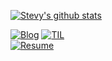 [![Stevy's github stats](https://github-readme-stats.vercel.app/api?username=hyunjaesung)](https://github.com/hyunjaesung)
  
[![Blog](https://img.shields.io/badge/Blog-knowhere.io-9cf)](https://knowhere.oopy.io/) 
[![TIL](https://img.shields.io/badge/TIL-https%3A%2F%2Fstevy--personal--space.oopy.io%2F-9cf)](https://stevy-personal-space.oopy.io/51ef09d7-e3fc-4e2a-839a-a40348eddb2a)  
[![Resume](https://img.shields.io/badge/resume-hyunjaesung's%20resume-9cf)](https://www.notion.so/Steve-Sung-885c9f83270e4b54af174cbb402b0d93)  

<!--
**hyunjaesung/hyunjaesung** is a ✨ _special_ ✨ repository because its `README.md` (this file) appears on your GitHub profile.

Here are some ideas to get you started:

- 🔭 I’m currently working on ...
- 🌱 I’m currently learning ...
- 👯 I’m looking to collaborate on ...
- 🤔 I’m looking for help with ...
- 💬 Ask me about ...
- 📫 How to reach me: ...
- 😄 Pronouns: ...
- ⚡ Fun fact: ...
-->
